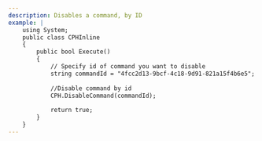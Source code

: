 ```yaml
---
description: Disables a command, by ID
example: |
    using System;
    public class CPHInline
    {
        public bool Execute()
        {
            // Specify id of command you want to disable
            string commandId = "4fcc2d13-9bcf-4c18-9d91-821a15f4b6e5";
            
            //Disable command by id
            CPH.DisableCommand(commandId);
            
            return true;
        }
    }
---
```

